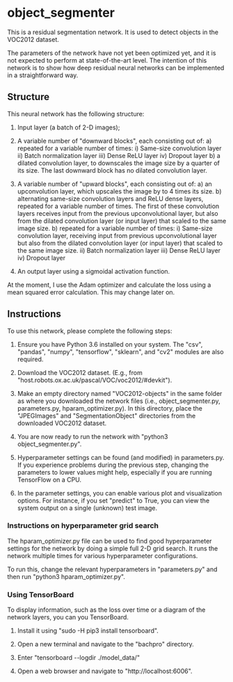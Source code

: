 # object_segmenter

This is a residual segmentation network. It is used to detect objects in the VOC2012 dataset.

The parameters of the network have not yet been optimized yet, and it is not expected to perform at state-of-the-art level. The intention of this network is to show how deep residual neural networks can be implemented in a straightforward way.

## Structure

This neural network has the following structure:
1) Input layer (a batch of 2-D images);

2) A variable number of "downward blocks", each consisting out of:
	a) repeated for a variable number of times:
          i) Same-size convolution layer
         ii) Batch normalization layer
        iii) Dense ReLU layer
         iv) Dropout layer
	b) a dilated convolution layer, to downscales the image size by a quarter of its size. The last downward block has no dilated convolution layer.

3) A variable number of "upward blocks", each consisting out of:
	a) an upconvolution layer, which upscales the image by to 4 times its size.
	b) alternating same-size convolution layers and ReLU dense layers, repeated for a variable number of times. The first of these convolution layers receives input from the previous upconvolutional layer, but also from the dilated convolution layer (or input layer) that scaled to the same image size.
    b) repeated for a variable number of times:
          i) Same-size convolution layer, receiving input from previous upconvolutional layer but also from the dilated convolution layer (or input layer) that scaled to the same image size.
         ii) Batch normalization layer
        iii) Dense ReLU layer
         iv) Dropout layer

4) An output layer using a sigmoidal activation function.


At the moment, I use the Adam optimizer and calculate the loss using a mean squared error calculation. This may change later on.

## Instructions

To use this network, please complete the following steps:

1) Ensure you have Python 3.6 installed on your system. The "csv", "pandas", "numpy", "tensorflow", "sklearn", and "cv2" modules are also required.

2) Download the VOC2012 dataset. (E.g., from "host.robots.ox.ac.uk/pascal/VOC/voc2012/#devkit").

3) Make an empty directory named "VOC2012-objects" in the same folder as where you downloaded the network files (i.e., object\_segmenter.py, parameters.py, hparam\_optimizer.py). In this directory, place the "JPEGImages" and "SegmentationObject" directories from the downloaded VOC2012 dataset.

3) You are now ready to run the network with "python3 object_segmenter.py".

4) Hyperparameter settings can be found (and modified) in parameters.py. If you experience problems during the previous step, changing the parameters to lower values might help, especially if you are running TensorFlow on a CPU.

5) In the parameter settings, you can enable various plot and visualization options. For instance, if you set "predict" to True, you can view the system output on a single (unknown) test image.

### Instructions on hyperparameter grid search 

The hparam_optimizer.py file can be used to find good hyperparameter settings for the network by doing a simple full 2-D grid search. It runs the network multiple times for various hyperparameter configurations.

To run this, change the relevant hyperparameters in "parameters.py" and then run "python3 hparam_optimizer.py".

### Using TensorBoard

To display information, such as the loss over time or a diagram of the network layers, you can you TensorBoard. 

1) Install it using "sudo -H pip3 install tensorboard".

2) Open a new terminal and navigate to the "bachpro" directory.

3) Enter "tensorboard --logdir ./model_data/"

4) Open a web browser and navigate to "http://localhost:6006".
